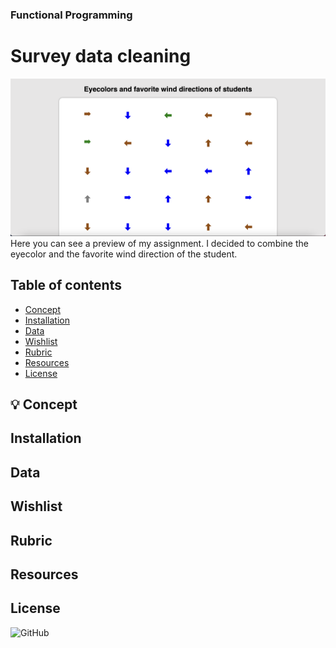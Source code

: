 ### Functional Programming

# Survey data cleaning
![preview](assets/img/preview.png)
Here you can see a preview of my assignment. I decided to combine the eyecolor and the favorite wind direction of the student.

## Table of contents
* [Concept]()
* [Installation]()
* [Data]()
* [Wishlist]()
* [Rubric]()
* [Resources]()
* [License]()

## :bulb: Concept

## Installation

## Data

## Wishlist

## Rubric

## Resources

## License
![GitHub](https://img.shields.io/github/license/jody29/TechTrack?style=for-the-badge)